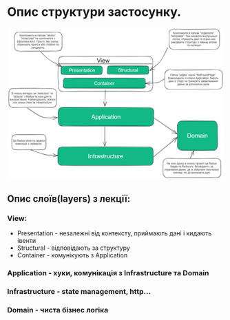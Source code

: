 # Опис структури застосунку.

![Preview](./public/Courses_app_structure.png)

## Опис слоїв(layers) з лекції:

### View:

- Presentation - незалежні від контексту, приймають дані і кидають івенти
- Structural - відповідають за структуру
- Container - комунікують з Application

### Application - хуки, комунікація з Infrastructure та Domain
### Infrastructure - state management, http...
### Domain - чиста бізнес логіка
